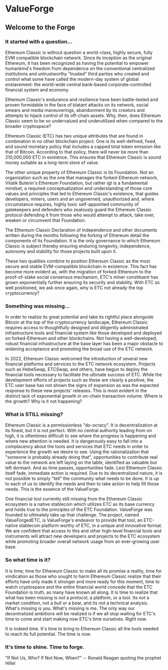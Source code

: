 # ValueForge

## Welcome to the Forge

### It started with a question...

Ethereum Classic is without question a world-class, highly secure, fully EVM compatible blockchain network. Since its inception as the original Ethereum, it has been recognized as having the potential to empower humankind's freedom from dependence on the conventional centralized institutions and untrustworthy “trusted” third parties who created and control what some have called the modern-day system of global enslavement: the world-wide central bank-based corporate-controlled financial system and economy.

Ethereum Classic's endurance and resilience have been battle-tested and proven formidable in the face of blatant attacks on its network, social smears and media maneuverings, abandonment by its creators and attempts to hijack control of its off-chain assets. Why, then, does Ethereum Classic seem to be so undervalued and underutilized when compared to the broader cryptospace?

Ethereum Classic (ETC) has two unique attributes that are found in combination in no other blockchain project. One is its well-defined, fixed, and sound monetary policy that includes a capped total token emission like that of Bitcoin. According to that policy, there will never be more than 210,000,000 ETC in existence. This ensures that Ethereum Classic is sound money suitable as a long-term store of value.

The other unique property of Ethereum Classic is its Foundation. Not an organization such as the one that manages the forked-Ethereum network, Vitalik Buterin's Ethereum Foundation, but rather igt is a fundamental mindset; a required conceptualization and understanding of those core values and principles that led to Ethereum Classic's existence, that guides developers, miners, users and an ungoverned, unauthorized and, where circumstance requires, highly toxic self-appointed community of gatekeepers and defenders who zealously guard the Ethereum Classic protocol defending it from those who would attempt to attack, take over, weaken or circumvent that Foundation.

The Ethereum Classic Declaration of Independence and other documents written during the months following the forking of Ethereum detail the components of its Foundation. It is the only governance to which Ethereum Classic is subject thereby ensuring enduring longevity, independence, autonomy and stability for those projects built upon it.

These two qualities combine to position Ethereum Classic as the most secure and stable EVM-compatible blockchain in existence. This fact has become more evident as, with the migration of forked-Ethereum to the proof-of-stake social consensus mechanism, ETC's miner constituent has grown exponentially further ensuring its security and stability. With ETC so well positioned, we ask once again, why is ETC not already the top cryptocurrency?

### Something was missing...

In order to realize its great potential and take its rightful place alongside Bitcoin at the top of the cryptocurrency landscape, Ethereum Classic requires access to thoughtfully designed and diligently administrated infrastructure tools and financial system like those developed and deployed on forked-Ethereum and other blockchains. Not having a well-developed, robust financial infrastructure at the base layer has been a major obstacle to widening acceptance and promoting the broad use of the ETC network.

In 2022, Ethereum Classic welcomed the introduction of several new financial platforms and services to the ETC network ecosystem. Projects such as HebeSwap, ETCSwap, and others, have begun to deploy the financial tools necessary to facilitate the ultimate success of ETC. While the development efforts of projects such as these are clearly a positive, the ETC user base has not shown the signs of expansion as was the expected response to these new projects' releases. This is most evident in the distinct lack of exponential growth in on-chain transaction volume. Where is the growth? Why is it not happening?

### What is STILL missing?

Ethereum Classic is a permissionless "do-ocracy". It is decentralization at its finest, but it is not perfect. With no central authority leading from on high, it is oftentimes difficult to see where the progress is happening and where new attention is needed. It is dangerously easy to fall into a complacency about the tools and services that ETC needs in order to experience the growth we desire to see. Using the rationalization that "someone is probably already doing that", opportunities to contribute real value to the network are left laying on the table, identified as valuable but left dormant. And as time passes, opportunities fade. Lest Ethereum Classic itself fade, immediate action is required. Due to its decentralized nature, it is not possible to simply "tell" the community what needs to be done. It is up to each of us to identify the needs and then to take action to help fill those needs. This is the essence of the ValueForge.

One financial tool currently still missing from the Ethereum Classic ecosystem is a native stablecoin which utilizes ETC as its base currency and holds true to the principles of the ETC Foundation. ValueForge was founded to ultimately take up that challenge. The project, named ValueForgedETC, is ValueForge's endeavor to provide that tool, an ETC-native stablecoin platform worthy of ETC, in a unique and innovative format. We are confident that access to this and other high-level financial tools and instruments will attract new developers and projects to the ETC ecosystem while promoting broader overall network usage from an ever-growing user base.

### So what time is it?

It is time; time for Ethereum Classic to make all its promise a reality, time for vindication as those who sought to harm Ethereum Classic realize that their efforts have only made it stronger and more ready for this moment, time to watch cryptospace and the entire financial world concede that the ETC Foundation is truth, as many have known all along. It is time to realize that what has been missing is not a protocol, a platform, or a tool. Its not a market condition, not a bull or a bear, and its not a technical analysis. What's missing is you. What's missing is me. The only way our decentralized ambitions will be realized is if we all stop waiting for ETC's time to come and start making now ETC's time ourselves. Right now.

It is indeed time. It's time to bring to Ethereum Classic all the tools needed to reach its full potential. The time is now.

### It's time to shine. Time to forge.

“If Not Us, Who? If Not Now, When?”
-- Ronald Reagan quoting the prophet Hillel